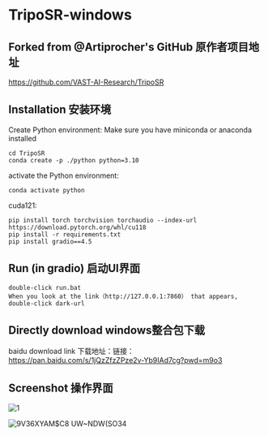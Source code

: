 # TripoSR-windows

## Forked from @Artiprocher's GitHub 原作者项目地址

https://github.com/VAST-AI-Research/TripoSR

## Installation 安装环境

Create Python environment:
Make sure you have miniconda or anaconda installed

```
cd TripoSR
conda create -p ./python python=3.10
```

activate the Python environment:

```
conda activate python
```

cuda121:

```
pip install torch torchvision torchaudio --index-url https://download.pytorch.org/whl/cu118
pip install -r requirements.txt
pip install gradio==4.5

```


## Run (in gradio) 启动UI界面

```
double-click run.bat
When you look at the link（http://127.0.0.1:7860） that appears, double-click dark-url
```

## Directly download windows整合包下载

baidu download link 下载地址：链接：https://pan.baidu.com/s/1jQzZfzZPze2v-Yb9IAd7cg?pwd=m9o3 



## Screenshot 操作界面

![1](https://github.com/ainewsto/TripoSR-windows/assets/113163264/98156b60-2e72-4d67-9cb6-ba3c2bff4a8d)

![9V36XYAM$C8 UW~NDW(SO34](https://github.com/ainewsto/TripoSR-windows/assets/113163264/90dc9ff1-39dc-498e-a5f8-e70d4de31ff0)




